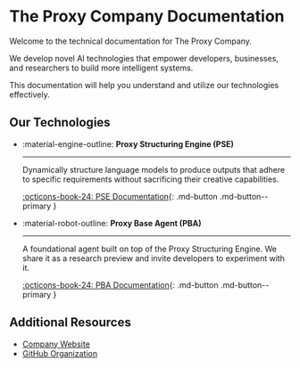# The Proxy Company Documentation

Welcome to the technical documentation for The Proxy Company.

We develop novel AI technologies that empower developers, businesses, and researchers to build more intelligent systems.

This documentation will help you understand and utilize our technologies effectively.

## Our Technologies

<div class="grid cards" markdown>

-   :material-engine-outline: __Proxy Structuring Engine (PSE)__

    ---
    Dynamically structure language models to produce outputs that adhere to specific requirements without sacrificing their creative capabilities.

    [:octicons-book-24: PSE Documentation](/pse/){: .md-button .md-button--primary }

-   :material-robot-outline: __Proxy Base Agent (PBA)__

    ---
    A foundational agent built on top of the Proxy Structuring Engine. We share it as a research preview and invite developers to experiment with it.

    [:octicons-book-24: PBA Documentation](/pba/){: .md-button .md-button--primary }

</div>

## Additional Resources

- [Company Website](https://theproxycompany.com) 
- [GitHub Organization](https://github.com/TheProxyCompany)
